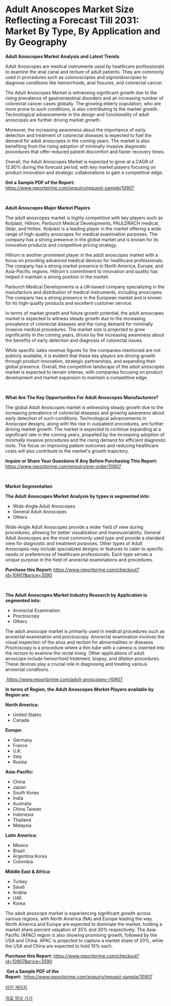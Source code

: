 <p><h1>Adult Anoscopes Market Size Reflecting a Forecast Till 2031: Market By Type, By Application and By Geography</h1></p><p><strong>Adult Anoscopes Market Analysis and Latest Trends</strong></p>
<p><p>Adult Anoscopes are medical instruments used by healthcare professionals to examine the anal canal and rectum of adult patients. They are commonly used in procedures such as colonoscopies and sigmoidoscopies to diagnose conditions like hemorrhoids, anal fissures, and colorectal cancer.</p><p>The Adult Anoscopes Market is witnessing significant growth due to the rising prevalence of gastrointestinal disorders and an increasing number of colorectal cancer cases globally. The growing elderly population, who are more prone to such conditions, is also contributing to the market growth. Technological advancements in the design and functionality of adult anoscopes are further driving market growth.</p><p>Moreover, the increasing awareness about the importance of early detection and treatment of colorectal diseases is expected to fuel the demand for adult anoscopes in the coming years. The market is also benefiting from the rising adoption of minimally invasive diagnostic procedures that offer reduced patient discomfort and faster recovery times.</p><p>Overall, the Adult Anoscopes Market is expected to grow at a CAGR of 12.80% during the forecast period, with key market players focusing on product innovation and strategic collaborations to gain a competitive edge.</p></p>
<p><strong>Get a Sample PDF of the Report:&nbsp;</strong> <a href="https://www.reportprime.com/enquiry/request-sample/10907">https://www.reportprime.com/enquiry/request-sample/10907</a></p>
<p>&nbsp;</p>
<p><strong>Adult Anoscopes Major Market Players</strong></p>
<p><p>The adult anoscopes market is highly competitive with key players such as Kolplast, Hillrom, Parburch Medical Developments, PAULDRACH medical, Sklar, and Holtex. Kolplast is a leading player in the market offering a wide range of high-quality anoscopes for medical examination purposes. The company has a strong presence in the global market and is known for its innovative products and competitive pricing strategy.</p><p>Hillrom is another prominent player in the adult anoscopes market with a focus on providing advanced medical devices for healthcare professionals. The company has a strong market presence in North America, Europe, and Asia-Pacific regions. Hillrom's commitment to innovation and quality has helped it maintain a strong position in the market.</p><p>Parburch Medical Developments is a UK-based company specializing in the manufacture and distribution of medical instruments, including anoscopes. The company has a strong presence in the European market and is known for its high-quality products and excellent customer service.</p><p>In terms of market growth and future growth potential, the adult anoscopes market is expected to witness steady growth due to the increasing prevalence of colorectal diseases and the rising demand for minimally invasive medical procedures. The market size is projected to grow significantly in the coming years, driven by the increasing awareness about the benefits of early detection and diagnosis of colorectal issues.</p><p>While specific sales revenue figures for the companies mentioned are not publicly available, it is evident that these key players are driving growth through product innovation, strategic partnerships, and expanding their global presence. Overall, the competitive landscape of the adult anoscopes market is expected to remain intense, with companies focusing on product development and market expansion to maintain a competitive edge.</p></p>
<p>&nbsp;</p>
<p><strong>What Are The Key Opportunities For Adult Anoscopes Manufacturers?</strong></p>
<p><p>The global Adult Anoscopes market is witnessing steady growth due to the increasing prevalence of colorectal diseases and growing awareness about early detection of such conditions. Technological advancements in Anoscope designs, along with the rise in outpatient procedures, are further driving market growth. The market is expected to continue expanding at a significant rate in the coming years, propelled by the increasing adoption of minimally invasive procedures and the rising demand for efficient diagnostic tools. The focus on improving patient outcomes and reducing healthcare costs will also contribute to the market's growth trajectory.</p></p>
<p><strong>Inquire or Share Your Questions If Any Before Purchasing This Report:</strong> <a href="https://www.reportprime.com/enquiry/pre-order/10907">https://www.reportprime.com/enquiry/pre-order/10907</a></p>
<p>&nbsp;</p>
<p><strong>Market Segmentation</strong></p>
<p><strong>The Adult Anoscopes Market Analysis by types is segmented into:</strong></p>
<p><ul><li>Wide-Angle Adult Anoscopes</li><li>General Adult Anoscopes</li><li>Others</li></ul></p>
<p><p>Wide-Angle Adult Anoscopes provide a wider field of view during procedures, allowing for better visualization and maneuverability. General Adult Anoscopes are the most commonly used type and provide a standard view for diagnostic and treatment purposes. Other types of Adult Anoscopes may include specialized designs or features to cater to specific needs or preferences of healthcare professionals. Each type serves a unique purpose in the field of anorectal examinations and procedures.</p></p>
<p><strong>Purchase this Report:&nbsp;</strong><a href="https://www.reportprime.com/checkout?id=10907&price=3590">https://www.reportprime.com/checkout?id=10907&price=3590</a></p>
<p>&nbsp;</p>
<p><strong>The Adult Anoscopes Market Industry Research by Application is segmented into:</strong></p>
<p><ul><li>Anorectal Examination</li><li>Proctoscopy</li><li>Others</li></ul></p>
<p><p>The adult anoscope market is primarily used in medical procedures such as anorectal examination and proctoscopy. Anorectal examination involves the visual inspection of the anus and rectum for abnormalities or diseases. Proctoscopy is a procedure where a thin tube with a camera is inserted into the rectum to examine the rectal lining. Other applications of adult anoscope include hemorrhoid treatment, biopsy, and dilation procedures. These devices play a crucial role in diagnosing and treating various anorectal conditions.</p></p>
<p><a href="https://www.reportprime.com/adult-anoscopes-r10907">&nbsp;https://www.reportprime.com/adult-anoscopes-r10907</a></p>
<p><strong>In terms of Region, the Adult Anoscopes Market Players available by Region are:</strong></p>
<p>
    <p> <strong> North America: </strong>
        <ul>
            <li>United States</li>
            <li>Canada</li>
        </ul>
        </p> 
    <p> <strong> Europe: </strong>
        <ul>
            <li>Germany</li>
            <li>France</li>
            <li>U.K.</li>
            <li>Italy</li>
            <li>Russia</li>
        </ul>
        </p> 
    <p> <strong> Asia-Pacific: </strong>
        <ul>
            <li>China</li>
            <li>Japan</li>
            <li>South Korea</li>
            <li>India</li>
            <li>Australia</li>
            <li>China Taiwan</li>
            <li>Indonesia</li>
            <li>Thailand</li>
            <li>Malaysia</li>
        </ul>
        </p> 
    <p> <strong> Latin America: </strong>
        <ul>
            <li>Mexico</li>
            <li>Brazil</li>
            <li>Argentina Korea</li>
            <li>Colombia</li>
        </ul>
        </p> 
    <p> <strong> Middle East & Africa: </strong>
        <ul>
            <li>Turkey</li>
            <li>Saudi</li>
            <li>Arabia</li>
            <li>UAE</li>
            <li>Korea</li>
        </ul>
    </p>
    </p>
<p><p>The adult anoscope market is experiencing significant growth across various regions, with North America (NA) and Europe leading the way. North America and Europe are expected to dominate the market, holding a market share percent valuation of 35% and 30% respectively. The Asia-Pacific (APAC) region is also showing promising growth, followed by the USA and China. APAC is projected to capture a market share of 20%, while the USA and China are expected to hold 10% each.</p></p>
<p><strong>Purchase this Report: </strong><a href="https://www.reportprime.com/checkout?id=10907&price=3590">https://www.reportprime.com/checkout?id=10907&price=3590</a></p>
<p>&nbsp;<strong>Get a Sample PDF of the Report:&nbsp;&nbsp;</strong><a href="https://www.reportprime.com/enquiry/request-sample/10907">https://www.reportprime.com/enquiry/request-sample/10907</a></p>
<p><strong></strong></p>
<p><p><a href="https://medium.com/@sybleferry/%EB%9D%BC%EC%9D%B8-%EA%B2%8C%EC%9D%B4%EC%A7%80-%EC%8B%9C%EC%9E%A5-%EC%84%B1%EA%B3%B5%EC%A0%81%EC%9D%B8-%EB%B9%84%EC%A6%88%EB%8B%88%EC%8A%A4-%EC%A0%84%EB%9E%B5%EC%9D%98-%EC%97%B4%EC%87%A0-2031%EB%85%84%EA%B9%8C%EC%A7%80-%EC%98%88%EC%B8%A1-09a74c56520b">라인 게이지</a></p><p><a href="https://medium.com/@estelwisozk1/%EC%9D%98%EB%A3%8C-%EC%98%81%EC%83%81%EA%B8%B0%EA%B8%B0-%EC%8B%9C%EC%9E%A5-%EA%B7%9C%EB%AA%A8-cagr-%EC%B6%94%EC%84%B8-2024-2030-5f539d8132e9">의료 영상 기기</a></p></p>